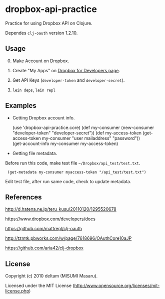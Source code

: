 # dropbox-api-practice

Practice for using Dropbox API on Clojure.

Dependes `clj-oauth` version 1.2.10.


## Usage

0. Make Account on Dropbox.

1. Create "My Apps" on [Dropbox for Developers page](https://www.dropbox.com/developers/apps).

2. Get API Keys (`developer-token` and `developer-secret`).

3. `lein deps`, `lein repl`


## Examples


* Getting Dropbox account info.

     (use 'dropbox-api-practice.core)
     (def my-consumer (new-consumer "developer-token" "developer-secret"))
     (def my-access-token (get-access-token my-consumer "user mailaddress" "password"))     
     (get-account-info my-consumer my-access-token)


* Getting file metadata.

Before run this code,  make test file `~/Dropbox/api_test/test.txt`.

     (get-metadata my-consumer myaccess-token "/api_test/test.txt")

Edit test file, after run same code, check to update metadata.


## References

http://d.hatena.ne.jp/teru_kusu/20110120/1295520678

https://www.dropbox.com/developers/docs

https://github.com/mattrepl/clj-oauth

http://tzmtk.pbworks.com/w/page/7618696/OAuthCore10aJP

https://github.com/aria42/clj-dropbox


## License

Copyright (c) 2010 deltam (MISUMI Masaru).

Licensed under the MIT License (http://www.opensource.org/licenses/mit-license.php)
